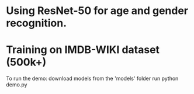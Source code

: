 # Using ResNet-50 for age and gender recognition.
# Training on IMDB-WIKI dataset (500k+)
To run the demo:
  download models from the 'models' folder
  run python demo.py
